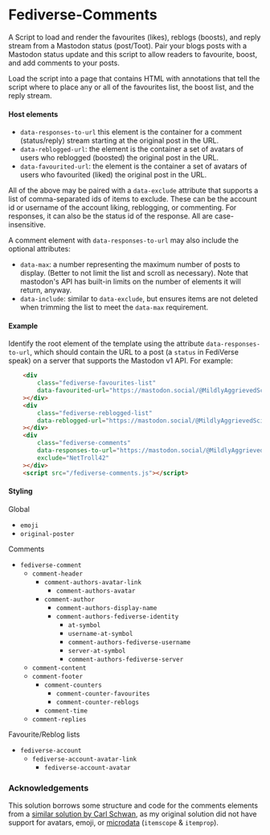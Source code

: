 # Fediverse-Comments

A Script to load and render the favourites (likes), reblogs (boosts), and reply stream from a Mastodon status (post/Toot). Pair your blogs posts with a Mastodon status update and this script to allow readers to favourite, boost, and add comments to your posts.

Load the script into a page that contains HTML with annotations that tell the script where to place any or all of the favourites list, the boost list, and the reply stream.


#### Host elements
 - `data-responses-to-url` this element is the container for a comment (status/reply) stream starting at the original post in the URL.
 - `data-reblogged-url`: the element is the container a set of avatars of users who reblogged (boosted) the original post in the URL.
 - `data-favourited-url`: the element is the container a set of avatars of users who favourited (liked) the original post in the URL.

 All of the above may be paired with a `data-exclude` attribute that supports a list of comma-separated ids of items to exclude. These can be the account id or username of the account liking, reblogging, or commenting. For responses, it can also be the status id of the response. All are case-insensitive.

A comment element with `data-responses-to-url` may also include the optional attributes:
 - `data-max`: a number representing the maximum number of posts to display. (Better to not limit the list and scroll as necessary). Note that mastodon's API has built-in limits on the number of elements it will return, anyway.
 - `data-include`: similar to `data-exclude`, but ensures items are not deleted when trimming the list to meet the `data-max` requirement.

#### Example
Identify the root element of the template using the attribute `data-responses-to-url`, which should contain the URL to a post (a `status` in FediVerse speak) on a server that supports the Mastodon v1 API. For example:
```html
	<div
		class="fediverse-favourites-list"
		data-favourited-url="https://mastodon.social/@MildlyAggrievedScientist/110826278791052494"
	></div>
	<div
		class="fediverse-reblogged-list"
		data-reblogged-url="https://mastodon.social/@MildlyAggrievedScientist/110826278791052494"
	></div>
	<div
		class="fediverse-comments"
		data-responses-to-url="https://mastodon.social/@MildlyAggrievedScientist/110826278791052494"
		exclude="NetTroll42"
	></div>
	<script src="/fediverse-comments.js"></script>
```

#### Styling

Global
- `emoji`
- `original-poster`

Comments
- `fediverse-comment`
	- `comment-header`
		- `comment-authors-avatar-link`
			- `comment-authors-avatar`
		- `comment-author`
			- `comment-authors-display-name`
			- `comment-authors-fediverse-identity`
				- `at-symbol`
				- `username-at-symbol`
				- `comment-authors-fediverse-username`
				- `server-at-symbol`
				- `comment-authors-fediverse-server`
	- `comment-content`
	- `comment-footer`
		- `comment-counters`
			- `comment-counter-favourites`
			- `comment-counter-reblogs`
		- `comment-time`
	- `comment-replies`

Favourite/Reblog lists

- `fediverse-account`
	- `fediverse-account-avatar-link`
		- `fediverse-account-avatar`

### Acknowledgements

This solution borrows some structure and code for the comments elements from a [similar solution by Carl Schwan](https://carlschwan.eu/2020/12/29/adding-comments-to-your-static-blog-with-mastodon/), as my original solution did not have support for avatars, emoji, or [microdata](https://developer.mozilla.org/en-US/docs/Web/HTML/Microdata) (`itemscope` & `itemprop`).

